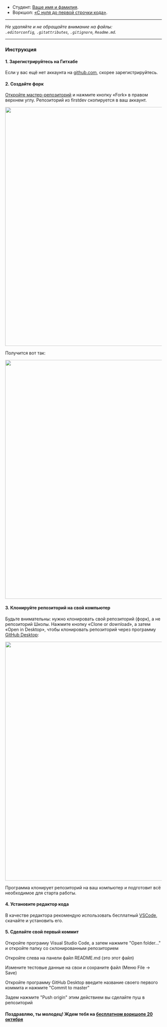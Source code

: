* Студент: [Ваше имя и фамилия](https://vk.com/id).
* Воркшоп: [«С нуля до первой строчки кода»](https://vk.com/firstdev.free).

---

_Не удаляйте и не обращайте внимание на файлы:_<br>
_`.editorconfig`, `.gitattributes`, `.gitignore`, `Readme.md`._

---

### Инструкция

#### 1. Зарегистрируйтесь на Гитхабе

Если у вас ещё нет аккаунта на [github.com](https://github.com/join), скорее зарегистрируйтесь.

#### 2. Создайте форк

[Откройте мастер-репозиторий](https://github.com/firstdevru/workshop.free) и нажмите кнопку «Fork» в правом верхнем углу. Репозиторий из firstdev скопируется в ваш аккаунт.

<img width="769" alt="" src="https://user-images.githubusercontent.com/43827421/46435463-0dac0d00-c75f-11e8-8e99-6a0b9efbf815.png">

Получится вот так:

<img width="769" alt="" src="https://user-images.githubusercontent.com/43827421/46435419-fa993d00-c75e-11e8-8456-cab28ff90767.png">

#### 3. Клонируйте репозиторий на свой компьютер

Будьте внимательны: нужно клонировать свой репозиторий (форк), а не репозиторий Школы. Нажмите кнопку «Clone or download», а затем «Open in Desktop», чтобы клонировать репозиторий через программу [GitHub Desktop](https://desktop.github.com):

<img width="769" alt="" src="https://user-images.githubusercontent.com/43827421/46435381-e81f0380-c75e-11e8-9a2d-dd5f6a686fe2.png">

Программа клонирует репозиторий на ваш компьютер и подготовит всё необходимое для старта работы.

#### 4. Установите редактор кода
В качестве редактора рекомендую использовать бесплатный [VSCode](https://code.visualstudio.com/download), скачайте и установить его. 

#### 5. Сделайте свой первый коммит
Откройте програииу Visual Studio Code, а затем нажмите "Open folder..." и откройте папку со склонированным репозиторием
<img alt="" src="https://user-images.githubusercontent.com/43827421/46571647-4e836c00-c981-11e8-9760-b5c59ca4a6e7.png">

Откройте слева на панели файл README.md (это этот файл)
<img alt="" src="https://user-images.githubusercontent.com/43827421/46571627-f2204c80-c980-11e8-889c-ba2bc3ce1705.png">

Измените тестовые данные на свои и сохраните файл (Меню File -> Save)

Откройте программу GitHub Desktop введите название своего первого коммита и нажмите "Commit to master"
<img alt="" src="https://user-images.githubusercontent.com/43827421/46571632-02d0c280-c981-11e8-808e-d10a21f4ed97.png">

Задем нажмите "Push origin" этим действием вы сделайте пуш в репозиторий

#### Поздравляю, ты молодец! Ждем тебя на [бесплатном воркшопе 20 октября](https://vk.com/firstdev.free)

